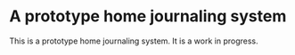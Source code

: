 # A prototype home journaling system

This is a prototype home journaling system. It is a work in progress.
